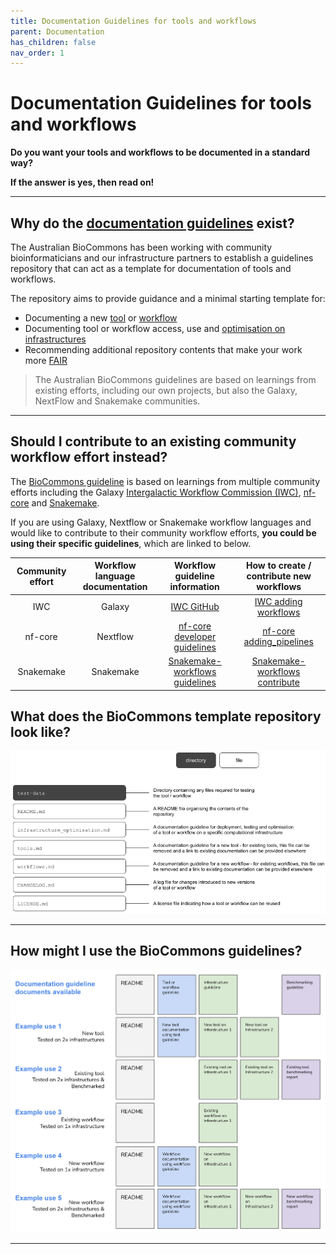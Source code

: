 ```yaml
---
title: Documentation Guidelines for tools and workflows
parent: Documentation
has_children: false
nav_order: 1
---
```


# Documentation Guidelines for tools and workflows

**Do you want your tools and workflows to be documented in a standard way?**

**If the answer is yes, then read on!**

---

## Why do the [documentation guidelines](https://github.com/AustralianBioCommons/doc_guidelines) exist?

The Australian BioCommons has been working with community bioinformaticians and our infrastructure partners to establish a guidelines repository that can act as a template for documentation of tools and workflows.

The repository aims to provide guidance and a minimal starting template for:

- Documenting a new [tool](https://github.com/AustralianBioCommons/doc_guidelines/blob/master/tools.md) or [workflow](https://github.com/AustralianBioCommons/doc_guidelines/blob/master/workflows.md)
- Documenting tool or workflow access, use and [optimisation on infrastructures](https://github.com/AustralianBioCommons/doc_guidelines/blob/master/infrastructure_optimisation.md)
- Recommending additional repository contents that make your work more [FAIR](https://www.go-fair.org/fair-principles/)

>The Australian BioCommons guidelines are based on learnings from existing efforts, including our own projects, but also the Galaxy, NextFlow and Snakemake communities.

---

## Should I contribute to an existing community workflow effort instead?

The [BioCommons guideline](https://github.com/AustralianBioCommons/doc_guidelines) is based on learnings from multiple community efforts including the Galaxy [Intergalactic Workflow Commission (IWC)](https://github.com/galaxyproject/iwc), [nf-core](https://nf-co.re/) and [Snakemake](https://github.com/snakemake-workflows).

If you are using Galaxy, Nextflow or Snakemake workflow languages and would like to contribute to their community workflow efforts, **you could be using their specific guidelines**, which are linked to below.

| Community effort | Workflow language documentation | Workflow guideline information | How to create / contribute new workflows |
|:----:|:----:|:----:|:----:|
|IWC | Galaxy |[IWC GitHub](https://github.com/galaxyproject/iwc/blob/main/workflows/README.md#workflows)|[IWC adding workflows](https://github.com/galaxyproject/iwc/blob/main/workflows/README.md#adding-workflows)|
|nf-core | Nextflow |[nf-core developer guidelines](https://nf-co.re/developers/guidelines)|[nf-core adding_pipelines](https://nf-co.re/developers/adding_pipelines)|
|Snakemake | Snakemake |[Snakemake-workflows guidelines](https://github.com/snakemake-workflows/docs#guidelines)|[Snakemake-workflows contribute](https://github.com/snakemake-workflows/docs#contribute)|

## What does the BioCommons template repository look like?

![](images/example_structure.png)

---

## How might I use the BioCommons guidelines?

![](images/example_uses_1.png)

---
